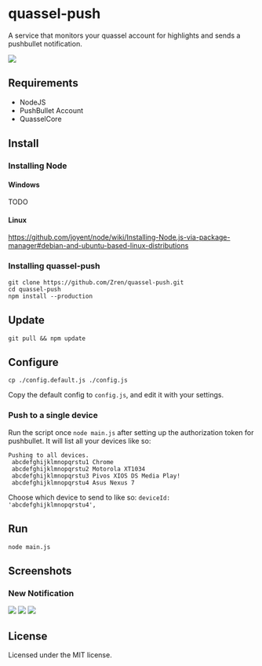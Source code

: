 # quassel-push

A service that monitors your quassel account for highlights and sends a pushbullet notification.

![](http://i.imgur.com/H4qcmr8.png)

## Requirements
* NodeJS
* PushBullet Account
* QuasselCore


## Install

### Installing Node

#### Windows

TODO

#### Linux

https://github.com/joyent/node/wiki/Installing-Node.js-via-package-manager#debian-and-ubuntu-based-linux-distributions

### Installing quassel-push
```
git clone https://github.com/Zren/quassel-push.git
cd quassel-push
npm install --production
```

## Update
```
git pull && npm update
```

## Configure

```
cp ./config.default.js ./config.js
```

Copy the default config to `config.js`, and edit it with your settings.

### Push to a single device

Run the script once `node main.js` after setting up the authorization token for pushbullet. It will list all your devices like so:

```
Pushing to all devices.
 abcdefghijklmnopqrstu1 Chrome
 abcdefghijklmnopqrstu2 Motorola XT1034
 abcdefghijklmnopqrstu3 Pivos XIOS DS Media Play!
 abcdefghijklmnopqrstu4 Asus Nexus 7
```

Choose which device to send to like so: `deviceId: 'abcdefghijklmnopqrstu4',`

## Run
```
node main.js
```

## Screenshots

### New Notification
![](http://i.imgur.com/V3oQJ5vl.png) ![](http://i.imgur.com/6bOBb3vl.png) ![](http://i.imgur.com/Om8JtP8l.png)

## License
Licensed under the MIT license.

